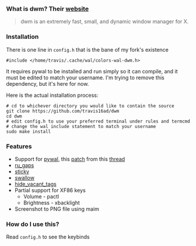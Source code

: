 ### What is dwm? Their [website](https://dwm.suckless.org/)
> dwm is an extremely fast, small, and dynamic window manager for X.

### Installation
There is one line in `config.h` that is the bane of my fork's existence

    #include </home/travis/.cache/wal/colors-wal-dwm.h>

It requires pywal to be installed and run simply so it can compile, and it must be edited to match your username. I'm trying to remove this dependency, but it's here for now.

Here is the actual installation process:

    # cd to whichever directory you would like to contain the source
    git clone https://github.com/travis16ad/dwm
    cd dwm
    # edit config.h to use your preferred terminal under rules and termcmd
    # change the wal include statement to match your username
    sudo make install

### Features
* Support for [pywal](https://github.com/dylanaraps/pywal), this [patch](https://github.com/dylanaraps/pywal/files/2751496/wal.patch.zip) from this [thread](https://github.com/dylanaraps/pywal/issues/186)
* [ru_gaps](https://dwm.suckless.org/patches/ru_gaps/)
* [sticky](https://dwm.suckless.org/patches/sticky/)
* [swallow](https://dwm.suckless.org/patches/swallow/)
* [hide_vacant_tags](https://dwm.suckless.org/patches/hide_vacant_tags/)
* Partial support for XF86 keys
  * Volume - pactl
  * Brightness - xbacklight
* Screenshot to PNG file using maim

### How do I use this?
Read `config.h` to see the keybinds
